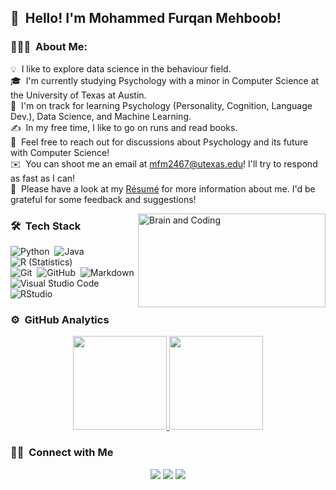 

## 👋 &nbsp;Hello! I'm Mohammed Furqan Mehboob!

### 👨🏻‍💻 &nbsp;About Me:

💡 &nbsp;I like to explore data science in the behaviour field.\
🎓 &nbsp;I'm currently studying Psychology with a minor in Computer Science at the University of Texas at Austin.\
🌱 &nbsp;I'm on track for learning Psychology (Personality, Cognition, Language Dev.), Data Science, and Machine Learning.\
✍️ &nbsp;In my free time, I like to go on runs and read books.\
💬 &nbsp;Feel free to reach out for discussions about Psychology and its future with Computer Science!\
✉️ &nbsp;You can shoot me an email at mfm2467@utexas.edu! I'll try to respond as fast as I can!\
📄 &nbsp;Please have a look at my [Résumé](https://drive.google.com/file/d/1XXA5dpHANwqsLZ2vBU-_3JpKW5c92-sY/view?usp=sharing) for more information about me. I'd be grateful for some feedback and suggestions!

<img alt="Brain and Coding" src="https://cdn.dribbble.com/users/517658/screenshots/1480070/brains_animation.1.gif" align="right" width ="300" height="150"/>

### 🛠 &nbsp;Tech Stack

![Python](https://img.shields.io/badge/-Python-333333?style=flat&logo=python)&nbsp;
![Java](https://img.shields.io/badge/-Java-333333?style=flat&logo=Java&logoColor=FFA518)&nbsp;
![R (Statistics)](https://img.shields.io/badge/-R-333333?style=flat&logo=R&logoColor=276DC3)\
![Git](https://img.shields.io/badge/-Git-333333?style=flat&logo=git)&nbsp;
![GitHub](https://img.shields.io/badge/-GitHub-333333?style=flat&logo=github)&nbsp;
![Markdown](https://img.shields.io/badge/-Markdown-333333?style=flat&logo=markdown)\
![Visual Studio Code](https://img.shields.io/badge/-Visual%20Studio%20Code-333333?style=flat&logo=visual-studio-code&logoColor=007ACC)&nbsp;
![RStudio](https://img.shields.io/badge/-RStudio-333333?style=flat&logo=rstudio)&nbsp;


### ⚙️ &nbsp;GitHub Analytics

<p align="center">
<a href="https://github.com/mohammedfmehboob">
  <img height="150em" src="https://github-readme-stats-eight-theta.vercel.app/api?username=mohammedfmehboob&show_icons=true&theme=vue-dark&include_all_commits=true&count_private=tru" 
/>
  <img height="150em" src="https://github-readme-stats-eight-theta.vercel.app/api/top-langs/?username=mohammedfmehboob&layout=compact&exclude_lang=java+r&theme=vue-dark" />
</a>
</p>

### 🤝🏻 &nbsp;Connect with Me

<p align="center">
<a href="https://www.linkedin.com/in/mohammed-mehboob-18087420b/"><img src="https://img.shields.io/badge/-MohammedFMehboob-0077B5?style=flat-square&logo=Linkedin&logoColor=white"/></a>
<a href="mfm2467@utexas.edu"><img src="https://img.shields.io/badge/-mfm2467@utexas.edu-D14836?style=flat-square&logo=Gmail&logoColor=white"/></a>
<a href="https://www.facebook.com/mohammed.furqan.56614/"><img src="https://img.shields.io/badge/-@Mohammed Furqan Mehboob-1877F2?style=flat-square&logo=Facebook&logoColor=white"/></a>
</p>
